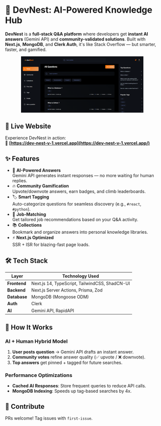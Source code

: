 # 🚀 DevNest: AI-Powered Knowledge Hub  

**DevNest** is a **full-stack Q&A platform** where developers get **instant AI answers** (Gemini API) and **community-validated solutions**. Built with **Next.js**, **MongoDB**, and **Clerk Auth**, it's like Stack Overflow — but smarter, faster, and gamified.  

<p align="center">
  <img src="ss.png" alt="devNest Home Page" width="400"/>
</p>

## 🌟 Live Website  
Experience DevNest in action:  
🔗 **[https://dev-nest-v-1.vercel.app](https://dev-nest-v-1.vercel.app/)**

## ✨ Features  

- 🤖 **AI-Powered Answers**  
  Gemini API generates instant responses — no more waiting for human replies.  
- 🔥 **Community Gamification**  
  Upvote/downvote answers, earn badges, and climb leaderboards.  
- 🏷️ **Smart Tagging**  
  Auto-categorize questions for seamless discovery (e.g., `#react`, `#python`).  
- 💼 **Job-Matching**  
  Get tailored job recommendations based on your Q&A activity.  
- 📚 **Collections**  
  Bookmark and organize answers into personal knowledge libraries.  
- ⚡ **Next.js Optimized**  
  SSR + ISR for blazing-fast page loads.  

## 🛠️ Tech Stack  

| Layer          | Technology Used |  
|----------------|-----------------|  
| **Frontend**   | Next.js 14, TypeScript, TailwindCSS, ShadCN-UI |  
| **Backend**    | Next.js Server Actions, Prisma, Zod |  
| **Database**   | MongoDB (Mongoose ODM) |  
| **Auth**       | Clerk |  
| **AI**         | Gemini API, RapidAPI |  

## 🧠 How It Works  

### **AI + Human Hybrid Model**  
1. **User posts question** → Gemini API drafts an instant answer.  
2. **Community votes** refine answer quality (✅ upvote / ❌ downvote).  
3. **Top answers** get pinned + tagged for future searches.  

### **Performance Optimizations**  
- **Cached AI Responses**: Store frequent queries to reduce API calls.  
- **MongoDB Indexing**: Speeds up tag-based searches by 4x.

## 🤝 Contribute  
PRs welcome! Tag issues with `first-issue`.  
